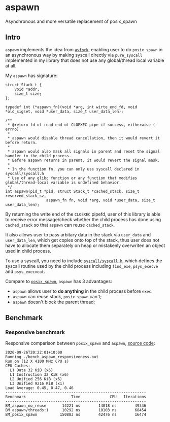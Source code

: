 # aspawn

Asynchronous and more versatile replacement of posix_spawn

## Intro

`aspawn` implements the idea from [`avfork`][4], enabling user to do `posix_spawn` in an asynchronous way by
making syscall directly via `pure_syscall` implemented in my library that does not use
any global/thread local variable at all.

My `aspawn` has signature:

```{c}
struct Stack_t {
    void *addr;
    size_t size;
};

typedef int (*aspawn_fn)(void *arg, int wirte_end_fd, void *old_sigset, void *user_data, size_t user_data_len);

/**
 * @return fd of read end of CLOEXEC pipe if success, eitherwise (-errno).
 *
 * aspawn would disable thread cancellation, then it would revert it before return.
 *
 * aspawn would also mask all signals in parent and reset the signal handler in the child process.
 * Before aspawn returns in parent, it would revert the signal mask.
 *
 * In the function fn, you can only use syscall declared in syscall/syscall.h
 * Use of any glibc function or any function that modifies global/thread-local variable is undefined behavior.
 */
int aspawn(pid_t *pid, struct Stack_t *cached_stack, size_t reserved_stack_sz, 
                  aspawn_fn fn, void *arg, void *user_data, size_t user_data_len);
```

By returning the write end of the `CLOEXEC` pipefd, user of this library is able to receive error message/check whether
the child process has done using `cached_stack` so that `aspawn` can reuse `cached_stack`.

It also allows user to pass arbitary data in the stack via `user_data` and `user_data_len`, which get copies onto top of
the stack, thus user does not have to allocate them separately on heap or mistakenly overwriten an object used in child process.

To use a syscall, you need to include [`syscall/syscall.h`][2], which defines the syscall routine used by the child process including
`find_exe`, `psys_execve` and `psys_execveat`.

Compare to [`posix_spawn`][3], `aspawn` has 3 advantages:
 - `aspawn` allows user to **do anything** in the child process before `exec`.
 - `aspawn` can reuse stack, `posix_spawn` can't;
 - `aspawn` doesn't block the parent thread;

## Benchmark

### Responsive benchmark

Responsive comparison between `posix_spawn` and `aspawn`, [source code][5]:

```
2020-09-26T20:22:01+10:00
Running ./bench_aspawn_responsiveness.out
Run on (12 X 4100 MHz CPU s)
CPU Caches:
  L1 Data 32 KiB (x6)
  L1 Instruction 32 KiB (x6)
  L2 Unified 256 KiB (x6)
  L3 Unified 9216 KiB (x1)
Load Average: 0.45, 0.47, 0.46
--------------------------------------------------------------
Benchmark                    Time             CPU   Iterations
--------------------------------------------------------------
BM_aspawn_no_reuse       14221 ns        14018 ns        49346
BM_aspawn/threads:1      10292 ns        10103 ns        68454
BM_posix_spawn          150883 ns        42476 ns        16474

```

[1]: https://github.com/NobodyXu/aspawn
[2]: https://github.com/NobodyXu/aspawn/blob/master/syscall/syscall.h
[3]: https://man7.org/linux/man-pages/man3/posix_spawn.3.html
[4]: https://gist.github.com/nicowilliams/a8a07b0fc75df05f684c23c18d7db234
[5]: https://github.com/NobodyXu/aspawn/blob/master/benchmark/bench_aspawn_responsiveness.cc
